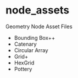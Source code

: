 # node_assets
Geometry Node Asset Files

  - Bounding Box++
  - Catenary
  - Circular Array
  - Grid+
  - HexGrid
  - Pottery
